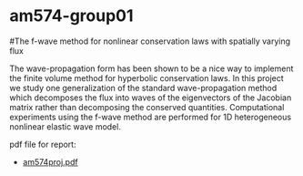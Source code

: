 # am574-group01
#The f-wave method for nonlinear conservation laws with spatially varying flux

The wave-propagation form has been shown to be a nice way to implement the finite volume method for hyperbolic conservation laws. In this project we study one generalization of the standard wave-propagation method which decomposes the flux into waves of the eigenvectors of the Jacobian matrix rather than decomposing the conserved quantities. Computational experiments using the f-wave method are performed for 1D heterogeneous nonlinear elastic wave model.

pdf file for report:

* [am574proj.pdf](report/am574proj.pdf)
